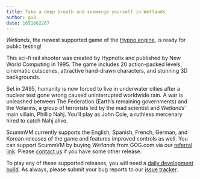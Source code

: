 ```yaml
---
title: Take a deep breath and submerge yourself in Wetlands
author: gu3
date: 1651862267
---
```


_Wetlands_, the newest supported game of the [Hypno engine](https://wiki.scummvm.org/index.php?title=Hypno), is ready for public testing!

This sci-fi rail shooter was created by Hypnotix and published by New World Computing in 1995. The game includes 20 action-packed levels, cinematic cutscenes, attractive hand-drawn characters, and stunning 3D backgrounds.

Set in 2495, humanity is now forced to live in underwater cities after a nuclear test gone wrong caused uninterrupted worldwide rain. A war is unleashed between The Federation (Earth’s remaining governments) and the Volarins, a group of terrorists led by the mad scientist and _Wetlands_’ main villain, Phillip Nahj. You’ll play as John Cole, a ruthless mercenary hired to catch Nahj alive.

ScummVM currently supports the English, Spanish, French, German, and Korean releases of the game and features improved controls as well. You can support ScummVM by buying _Wetlands_ from GOG.com via our [referral link](https://www.gog.com/en/game/wetlands?pp=22d200f8670dbdb3e253a90eee5098477c95c23d). Please [contact us](https://www.scummvm.org/contact/) if you have some other release.

To play any of these supported releases, you will need a [daily development build](https://www.scummvm.org/downloads/#daily). As always, please submit your bug reports to our [issue tracker](https://bugs.scummvm.org/).
